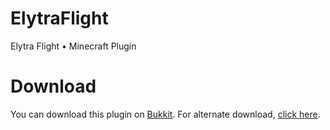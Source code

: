 ﻿# ElytraFlight
Elytra Flight • Minecraft Plugin

# Download

You can download this plugin on [Bukkit](http://dev.bukkit.org/bukkit-plugins/elytra-flight/). For alternate download, [click here](http://plugins.akio.ovh/ElytraFlight/).
